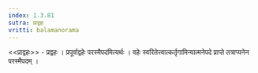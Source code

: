```yaml
---
index: 1.3.81
sutra: प्राद्वहः
vritti: balamanorama
---
```


<<प्राद्वहः>> - प्रद्वहः । प्रपूर्वाद्वहेः परस्मैपदमित्यर्थः । वहेः स्वरितेत्त्वात्कर्तृगामिन्यात्मनेपदे प्राप्ते तत्राप्यनेन परस्मैपदम् । 